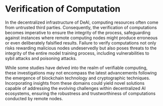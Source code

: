 # Verification of Computation

In the decentralized infrastructure of DeAI, computing resources often come from untrusted third parties. Consequently, the verification of computations becomes imperative to ensure the integrity of the process, safeguarding against instances where remote computing nodes might produce erroneous or even deliberately falsified results. Failure to verify computations not only risks rewarding malicious nodes undeservedly but also poses threats to the integrity of the entire model training process, including vulnerabilities to sybil attacks and poisoning attacks.

While some studies have delved into the realm of verifiable computing, these investigations may not encompass the latest advancements following the emergence of blockchain technology and cryptographic techniques. Incorporating insights from these domains could yield novel solutions capable of addressing the evolving challenges within decentralized AI ecosystems, ensuring the robustness and trustworthiness of computations conducted by remote nodes.
